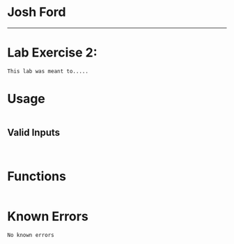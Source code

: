 # Josh Ford
________________________________________________________________________________
#

# Lab Exercise 2: 
```
This lab was meant to.....

```

#  Usage

```

```

## Valid Inputs

```
 
```

# Functions

```

```

# Known Errors
```No known errors```
